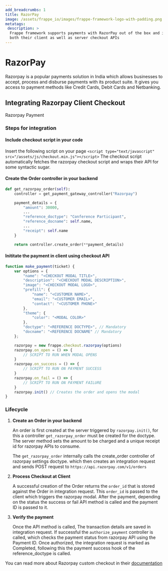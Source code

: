 ```yaml
---
add_breadcrumbs: 1
title: RazorPay
image: /assets/frappe_io/images/frappe-framework-logo-with-padding.png
metatags:
 description: >
  Frappe framework supports payments with RazorPay out of the box and includes
  both their client as well as server checkout APIs
---
```


# RazorPay
Razorpay is a popular payments solution in India which allows businesses to accept, process and disburse payments with its product suite. It gives you access to payment methods like Credit Cards, Debit Cards and Netbanking.

## Integrating Razorpay Client Checkout
Razorpay Payment

### Steps for integration
#### Include checkout script in your code

Insert the following script on your page `<script type="text/javascript" src="/assets/js/checkout.min.js"></script>`
The checkout script automatically fetches the razorpay checkout script and wraps their API for some syntactic sugar.

#### Create the Order controller in your backend

```python
def get_razorpay_order(self):
	controller = get_payment_gateway_controller("Razorpay")

	payment_details = {
		"amount": 30000,
		...
		"reference_doctype": "Conference Participant",
		"reference_docname": self.name,
		...
		"receipt": self.name
	}

	return controller.create_order(**payment_details)
```

#### Inititate the payment in client using checkout API

```javascript
function make_payment(ticket) {
	var options = {
		"name": "<CHECKOUT MODAL TITLE>",
		"description": "<CHECKOUT MODAL DESCRIPTION>",
		"image": "<CHECKOUT MODAL LOGO>",
		"prefill": {
			"name": "<CUSTOMER NAME>",
			"email": "<CUSTOMER EMAIL>",
			"contact": "<CUSTOMER PHONE>"
		},
		"theme": {
			"color": "<MODAL COLOR>"
		},
		"doctype": "<REFERENCE DOCTYPE>", // Mandatory
		"docname": "<REFERENCE DOCNAME" // Mandatory
	};

	razorpay = new frappe.checkout.razorpay(options)
	razorpay.on_open = () => {
		// SCRIPT TO RUN WHEN MODAL OPENS
	}
	razorpay.on_success = () => {
		// SCRIPT TO RUN ON PAYMENT SUCCESS
	}
	razorpay.on_fail = () => {
		// SCRIPT TO RUN ON PAYMENT FAILURE
	}
	razorpay.init() // Creates the order and opens the modal
}
```

### Lifecycle
1. **Create an Order in your backend**

	An order is first created at the server triggered by `razorpay.init()`, for this a controller `get_razorpay_order` must be created for the doctype. The server method sets the amount to be charged and a unique receipt id for razorpay APIs to consume.

	The `get_razorpay_order` internally calls the create_order controller of razorpay settings doctype. which then creates an integration request and sends POST request to `https://api.razorpay.com/v1/orders`

1. **Process Checkout at Client**

	A successful creation of the Order returns the `order_id` that is stored against the Order in integration request. This `order_id` is passed to the client which triggers the razorpay modal. After the payment, depending on the status the success or fail API method is called and the payment ID is passed to it.

1. **Verify the payment**

	Once the API method is called, The transaction details are saved in integration request. If successful the `authorize_payment` controller is called, which checks the payment status from razorpay API using the Payment ID. Once authorized, the integration request is marked as Completed, following this the payment success hook of the reference_doctype is called.

You can read more about Razorpay custom checkout in their [documentation](https://razorpay.com/docs/payment-gateway/web-integration/custom/)